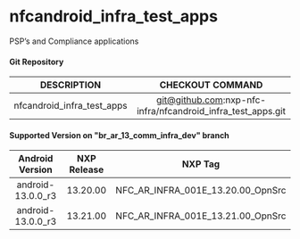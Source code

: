 # nfcandroid_infra_test_apps
PSP’s and Compliance applications

#### Git Repository

| DESCRIPTION        | CHECKOUT COMMAND          |
| :-------------: |:-------------:| 
| nfcandroid_infra_test_apps | git@github.com:nxp-nfc-infra/nfcandroid_infra_test_apps.git |

#### Supported Version on "br_ar_13_comm_infra_dev" branch
| Android Version        | NXP Release          | NXP Tag  |
| :-------------: |:---------------------:| :-----:|
|  android-13.0.0_r3   | 13.20.00  |  NFC_AR_INFRA_001E_13.20.00_OpnSrc |
|  android-13.0.0_r3   | 13.21.00  |  NFC_AR_INFRA_001E_13.21.00_OpnSrc |





